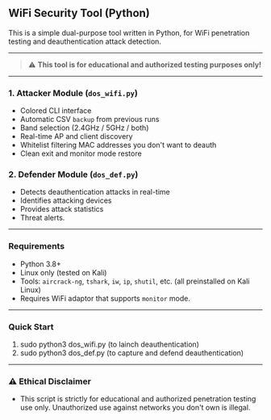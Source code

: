 ## WiFi Security Tool (Python)

This is a simple dual-purpose tool written in Python, for WiFi penetration testing and deauthentication attack detection.

---

 > ⚠️ **This tool is for educational and authorized testing purposes only!**

---

### 1. Attacker Module (`dos_wifi.py`)

- Colored CLI interface
- Automatic CSV `backup` from previous runs
- Band selection (2.4GHz / 5GHz / both)
- Real-time AP and client discovery
- Whitelist filtering MAC addresses you don't want to deauth
- Clean exit and monitor mode restore

### 2. Defender Module (`dos_def.py`)
- Detects deauthentication attacks in real-time
- Identifies attacking devices
- Provides attack statistics
- Threat alerts.

---

### Requirements

- Python 3.8+
- Linux only (tested on Kali)
- Tools: `aircrack-ng`, `tshark`, `iw`, `ip`, `shutil`, etc. (all preinstalled on Kali Linux)
- Requires WiFi adaptor that supports `monitor` mode.

---

### Quick Start

1. sudo python3 dos_wifi.py (to lainch deauthentication)
2. sudo python3 dos_def.py (to capture and defend deauthentication)

---

### ⚠️ Ethical Disclaimer

- This script is strictly for educational and authorized penetration testing use only. Unauthorized use against networks you don't own is illegal.

